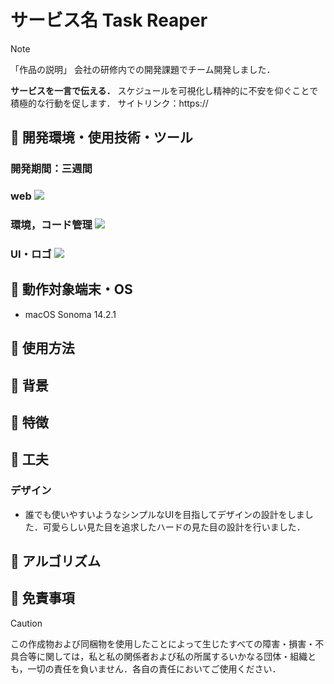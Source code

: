 # サービス名 Task Reaper
> [!NOTE]
>「作品の説明」
会社の研修内での開発課題でチーム開発しました．

**サービスを一言で伝える．**
スケジュールを可視化し精神的に不安を仰ぐことで積極的な行動を促します．
サイトリンク：https:// 

## 🪬 開発環境・使用技術・ツール

<H3>開発期間：三週間</H3>

<H3>web
<a href="https://skillicons.dev">
   <img src="https://skillicons.dev/icons?i=html,css,javascript,java,spring"/>
</a>
<h3>環境，コード管理
<a href="https://skillicons.dev">
   <img src="https://skillicons.dev/icons?i=github,git,vscode,eclipse"/>
</a>
<h3>UI・ロゴ
<a href="https://skillicons.dev">
   <img src="https://skillicons.dev/icons?i=figma"/>
</a>

## 🪬 動作対象端末・OS

- macOS Sonoma 14.2.1

## 🪬 使用方法

## 🪬 背景

## 🪬 特徴

## 🪬 工夫

### デザイン
- 誰でも使いやすいようなシンプルなUIを目指してデザインの設計をしました．可愛らしい見た目を追求したハードの見た目の設計を行いました．

## 🪬 アルゴリズム

## 🪬 免責事項

> [!CAUTION]
この作成物および同梱物を使用したことによって生じたすべての障害・損害・不具合等に関しては，私と私の関係者および私の所属するいかなる団体・組織とも，一切の責任を負いません．各自の責任においてご使用ください．
